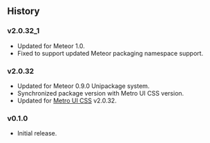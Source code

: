 ## History

### v2.0.32_1
* Updated for Meteor 1.0.
* Fixed to support updated Meteor packaging namespace support.


### v2.0.32
* Updated for Meteor 0.9.0 Unipackage system.
* Synchronized package version with Metro UI CSS version.
* Updated for [Metro UI CSS](https://github.com/olton/Metro-UI-CSS) v2.0.32.

### v0.1.0
* Initial release.